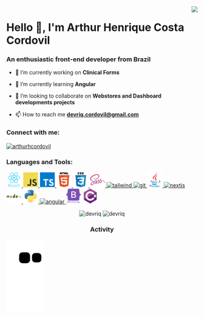 <!--
**devriq/devriq** is a ✨ _special_ ✨ repository because its `README.md` (this file) appears on your GitHub profile.
-->
<img align="right" height="500em" src="https://raw.githubusercontent.com/gist/devriq/60f0317081d4bd13d9b561e2e11ff360/raw/9a89436c30e6192c5e67b6f17c1b4703f3590514/eu_profile.svg"/>
<h1 align="left">Hello 👋, I'm Arthur Henrique Costa Cordovil</h1>
<h3 align="left">An enthusiastic front-end developer from Brazil</h3>

- 🔭 I’m currently working on **Clinical Forms**

- 🌱 I’m currently learning **Angular**

- 👯 I’m looking to collaborate on **Webstores and Dashboard developments projects**

- 📫 How to reach me **devriq.cordovil@gmail.com**

<h3 align="left" width="100%">Connect with me:</h3>
<p align="left">
<a href="https://linkedin.com/in/arthurhcordovil" target="blank"><img align="center" src="https://raw.githubusercontent.com/rahuldkjain/github-profile-readme-generator/master/src/images/icons/Social/linked-in-alt.svg" alt="arthurhcordovil" height="30" width="40" /></a>
</p>
<h3 align="left">Languages and Tools:</h3>

<p align="left"> 
<a href="https://reactjs.org/" target="_blank" rel="noreferrer"> <img src="https://raw.githubusercontent.com/devicons/devicon/master/icons/react/react-original-wordmark.svg" alt="react" width="40" height="40"/> </a>  
<a href="https://developer.mozilla.org/en-US/docs/Web/JavaScript" target="_blank" rel="noreferrer"> <img src="https://raw.githubusercontent.com/devicons/devicon/master/icons/javascript/javascript-original.svg" alt="javascript" width="40" height="40"/> </a> 
<a href="https://www.typescriptlang.org/" target="_blank" rel="noreferrer"> <img src="https://raw.githubusercontent.com/devicons/devicon/master/icons/typescript/typescript-original.svg" alt="typescript" width="40" height="40"/> </a> 
<a href="https://www.w3.org/html/" target="_blank" rel="noreferrer"> <img src="https://raw.githubusercontent.com/devicons/devicon/master/icons/html5/html5-original-wordmark.svg" alt="html5" width="40" height="40"/> </a>
<a href="https://www.w3schools.com/css/" target="_blank" rel="noreferrer"> <img src="https://raw.githubusercontent.com/devicons/devicon/master/icons/css3/css3-original-wordmark.svg" alt="css3" width="40" height="40"/> </a>
<a href="https://sass-lang.com" target="_blank" rel="noreferrer"> <img src="https://raw.githubusercontent.com/devicons/devicon/master/icons/sass/sass-original.svg" alt="sass" width="40" height="40"/> </a> <a href="https://tailwindcss.com/" target="_blank" rel="noreferrer"> <img src="https://www.vectorlogo.zone/logos/tailwindcss/tailwindcss-icon.svg" alt="tailwind" width="40" height="40"/> </a>
<a href="https://git-scm.com/" target="_blank" rel="noreferrer"> <img src="https://www.vectorlogo.zone/logos/git-scm/git-scm-icon.svg" alt="git" width="40" height="40"/> </a>  <a href="https://www.java.com" target="_blank" rel="noreferrer"> <img src="https://raw.githubusercontent.com/devicons/devicon/master/icons/java/java-original.svg" alt="java" width="40" height="40"/> </a> <a href="https://nextjs.org/" target="_blank" rel="noreferrer"> <img src="https://cdn.worldvectorlogo.com/logos/nextjs-2.svg" alt="nextjs" width="40" height="40"/> </a> <a href="https://nodejs.org" target="_blank" rel="noreferrer"> <img src="https://raw.githubusercontent.com/devicons/devicon/master/icons/nodejs/nodejs-original-wordmark.svg" alt="nodejs" width="40" height="40"/> </a>  <a href="https://www.python.org" target="_blank" rel="noreferrer"> <img src="https://raw.githubusercontent.com/devicons/devicon/master/icons/python/python-original.svg" alt="python" width="40" height="40"/> </a> 
<a href="https://angular.io" target="_blank" rel="noreferrer"> <img src="https://angular.io/assets/images/logos/angular/angular.svg" alt="angular" width="40" height="40"/> </a> <a href="https://getbootstrap.com" target="_blank" rel="noreferrer"> <img src="https://raw.githubusercontent.com/devicons/devicon/master/icons/bootstrap/bootstrap-plain-wordmark.svg" alt="bootstrap" width="40" height="40"/></a>
<a href="https://www.w3schools.com/cs/" target="_blank" rel="noreferrer"> <img src="https://raw.githubusercontent.com/devicons/devicon/master/icons/csharp/csharp-original.svg" alt="csharp" width="40" height="40"/> </a> 

</p>


<p align="center"><img align="center" width="300" src="https://github-readme-stats.vercel.app/api/top-langs?username=devriq&show_icons=true&locale=en&layout=compact&langs_count=7&theme=react" alt="devriq" /> <img align="center" width="500" src="https://github-readme-stats.vercel.app/api?username=devriq&show_icons=true&locale=en&theme=react" alt="devriq" /></p>

<h3 align="center">Activity</h3>

 ![Snake animation](https://github.com/devriq/devriq/blob/output/github-contribution-grid-snake.svg)



